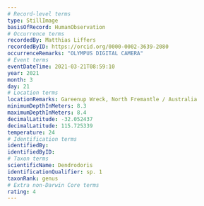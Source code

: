 ```yaml
---
# Record-level terms
type: StillImage
basisOfRecord: HumanObservation
# Occurrence terms
recordedBy: Matthias Liffers
recordedByID: https://orcid.org/0000-0002-3639-2080
occurrenceRemarks: "OLYMPUS DIGITAL CAMERA"
# Event terms
eventDateTime: 2021-03-21T08:59:10
year: 2021
month: 3
day: 21
# Location terms
locationRemarks: Gareenup Wreck, North Fremantle / Australia
minimumDepthInMeters: 8.3
maximumDepthInMeters: 8.4
decimalLatitude: -32.052437
decimalLatitude: 115.725339
temperature: 24
# Identification terms
identifiedBy: 
identifiedByID: 
# Taxon terms
scientificName: Dendrodoris
identificationQualifier: sp. 1
taxonRank: genus
# Extra non-Darwin Core terms
rating: 4
---
```

